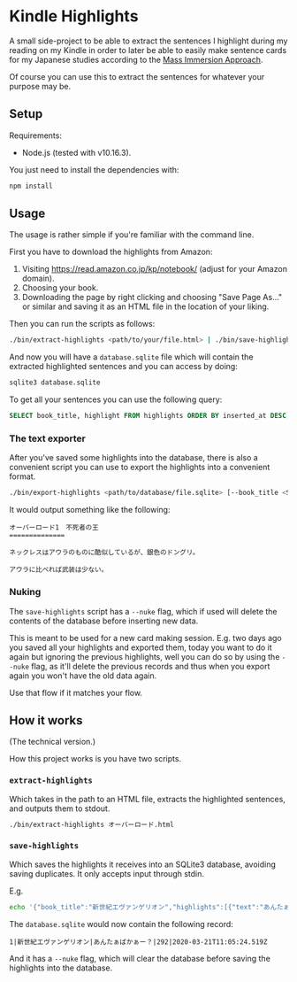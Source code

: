 # Kindle Highlights

A small side-project to be able to extract the sentences I highlight during my
reading on my Kindle in order to later be able to easily make sentence cards for
my Japanese studies according to the [Mass Immersion Approach][mia].

[mia]: https://massimmersionapproach.com

Of course you can use this to extract the sentences for whatever your purpose
may be.

## Setup

Requirements:

- Node.js (tested with v10.16.3).

You just need to install the dependencies with:

```sh
npm install
```

## Usage

The usage is rather simple if you're familiar with the command line.

First you have to download the highlights from Amazon:

1. Visiting https://read.amazon.co.jp/kp/notebook/ (adjust for your Amazon
    domain).
2. Choosing your book.
3. Downloading the page by right clicking and choosing "Save Page As..." or
    similar and saving it as an HTML file in the location of your liking.

Then you can run the scripts as follows:

```sh
./bin/extract-highlights <path/to/your/file.html> | ./bin/save-highlights
```

And now you will have a `database.sqlite` file which will contain the extracted
highlighted sentences and you can access by doing:

```sh
sqlite3 database.sqlite
```

To get all your sentences you can use the following query:

```sql
SELECT book_title, highlight FROM highlights ORDER BY inserted_at DESC, location ASC;
```

### The text exporter

After you've saved some highlights into the database, there is also a convenient
script you can use to export the highlights into a convenient format.

```sh
./bin/export-highlights <path/to/database/file.sqlite> [--book_title <SQL LIKE statement>]
```

It would output something like the following:

```
オーバーロード1　不死者の王
==============

ネックレスはアウラのものに酷似しているが、銀色のドングリ。

アウラに比べれば武装は少ない。
```

### Nuking

The `save-highlights` script has a `--nuke` flag, which if used will delete the
contents of the database before inserting new data.

This is meant to be used for a new card making session.  E.g. two days ago you
saved all your highlights and exported them, today you want to do it again but
ignoring the previous highlights, well you can do so by using the `--nuke` flag,
as it'll delete the previous records and thus when you export again you won't
have the old data again.

Use that flow if it matches your flow.

## How it works

(The technical version.)

How this project works is you have two scripts.

### `extract-highlights`

Which takes in the path to an HTML file, extracts the highlighted sentences,
and outputs them to stdout.

```sh
./bin/extract-highlights オーバーロード.html
```

### `save-highlights`

Which saves the highlights it receives into an SQLite3 database, avoiding
saving duplicates.  It only accepts input through stdin.

E.g.

```sh
echo '{"book_title":"新世紀エヴァンゲリオン","highlights":[{"text":"あんたぁばかぁー？","location":"292"]}' | ./bin/save-highlights
```

The `database.sqlite` would now contain the following record:

```
1|新世紀エヴァンゲリオン|あんたぁばかぁー？|292|2020-03-21T11:05:24.519Z
```

And it has a `--nuke` flag, which will clear the database before saving the
highlights into the database.
